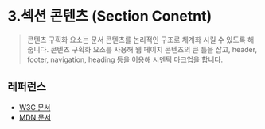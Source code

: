 # 3.섹션 콘텐츠 \(Section Conetnt\)

> 콘텐츠 구획화 요소는 문서 콘텐츠를 논리적인 구조로 체계화 시킬 수 있도록 해줍니다. 콘텐츠 구획화 요소를 사용해 웹 페이지 콘텐츠의 큰 틀을 잡고, header, footer, navigation, heading 등을 이용해 시멘틱 마크업을 합니다.

## 레퍼런스 

* [W3C 문서](https://www.w3.org/TR/html52/sections.html#sections) 
* [MDN 문서](https://developer.mozilla.org/ko/docs/Web/HTML/Element)




